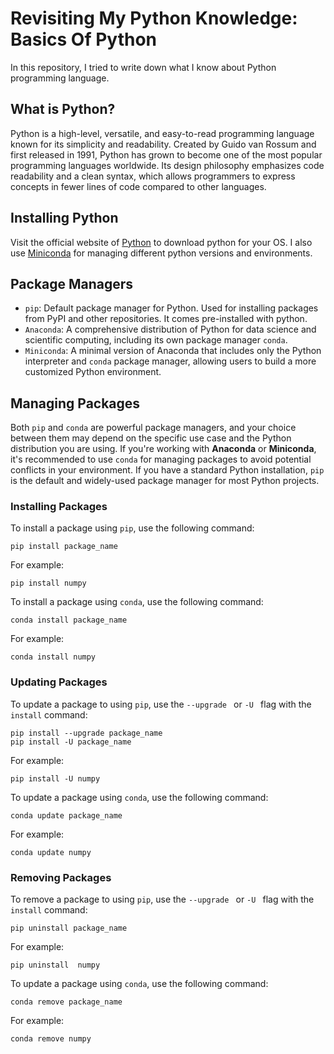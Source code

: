 # Revisiting My Python Knowledge: Basics Of Python

In this repository, I tried to write down what I know about Python programming language.

## What is Python?

Python is a high-level, versatile, and easy-to-read programming language known for its simplicity and readability. Created by Guido van Rossum and first released in 1991, Python has grown to become one of the most popular programming languages worldwide. Its design philosophy emphasizes code readability and a clean syntax, which allows programmers to express concepts in fewer lines of code compared to other languages.

## Installing Python

Visit the official website of [Python](https://www.python.org/downloads/ "Download Python") to download python for your OS. I also use [Miniconda](https://docs.conda.io/en/main/miniconda.html# "Miniconda") for managing different python versions and environments.

## Package Managers

* `pip`: Default package manager for Python. Used for installing packages from PyPI and other repositories. It comes pre-installed with python.
* `Anaconda`: A comprehensive distribution of Python for data science and scientific computing, including its own package manager `conda`.
* `Miniconda`: A minimal version of Anaconda that includes only the Python interpreter and `conda` package manager, allowing users to build a more customized Python environment.

## Managing Packages

Both `pip` and `conda` are powerful package managers, and your choice between them may depend on the specific use case and the Python distribution you are using. If you're working with **Anaconda** or **Miniconda**, it's recommended to use `conda` for managing packages to avoid potential conflicts in your environment. If you have a standard Python installation, `pip` is the default and widely-used package manager for most Python projects.


### Installing Packages

To install a package using `pip`, use the following command:

```
pip install package_name
```

For example:

```
pip install numpy
```

To install a package using `conda`, use the following command:

```
conda install package_name
```

For example:

```
conda install numpy
```

### Updating Packages

To update a package to using `pip`, use the `--upgrade ` or `-U ` flag with the `install` command:

```
pip install --upgrade package_name
pip install -U package_name
```

For example:

```
pip install -U numpy
```

To update a package using `conda`, use the following command:

```
conda update package_name
```

For example:

```
conda update numpy
```

### Removing Packages

To remove a package to using `pip`, use the `--upgrade ` or `-U ` flag with the `install` command:

```
pip uninstall package_name
```

For example:

```
pip uninstall  numpy
```

To update a package using `conda`, use the following command:

```
conda remove package_name
```

For example:

```
conda remove numpy
```
